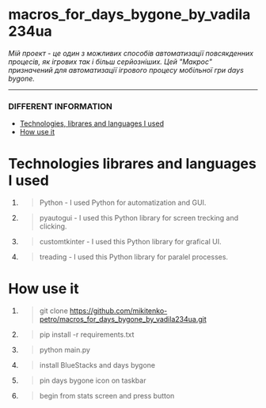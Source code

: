 # macros_for_days_bygone_by_vadila234ua

_Мій проект - це один з можливих способів автоматизації повсякденних процесів, як ігрових так і більш серйозніших. Цей "Макрос" призначений для автоматизації ігрового процесу мобільної гри days bygone._

---

### DIFFERENT INFORMATION
- [Technologies, librares and languages І used](#technologies-librares-and-languages-і-used)
- [How use it](#how-use-it)
  
# Technologies librares and languages І used
1. >Python - I used Python for automatization and GUI.
2. >pyautogui - I used this Python library for screen trecking and clicking.
3. >customtkinter - I used this Python library for grafical UI.
4. >treading - I used this Python library for paralel processes.

# How use it
1. >git clone https://github.com/mikitenko-petro/macros_for_days_bygone_by_vadila234ua.git
2. >pip install -r requirements.txt
3. >python main.py
4. >install BlueStacks and days bygone
5. >pin days bygone icon on taskbar
6. >begin from stats screen and press button
